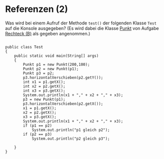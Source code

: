 # Referenzen (2) #

Was wird bei einem Aufruf der Methode `test()` der folgenden Klasse `Test` auf die Konsole ausgegeben?
(Es wird dabei die Klasse [Punkt](http://code.google.com/p/pr-gse/source/browse/trunk/uebungen/musterloesungen/src/zeichnen2/Punkt.java) von Aufgabe [Rechteck (B)](http://code.google.com/p/pr-gse/wiki/uebung_assoziation_rechteck_B) als gegeben angenommen.)

```

public class Test
{
    public static void main(String[] args)
    {
        Punkt p1 = new Punkt(200,100);
        Punkt p2 = new Punkt(p1);
        Punkt p3 = p2;
        p3.horizontalVerschieben(p2.getY());
        int x1 = p1.getX();
        int x2 = p2.getX();
        int x3 = p3.getX();
        System.out.println(x1 + "," + x2 + "," + x3);
        p3 = new Punkt(p1);
        p3.horizontalVerschieben(p2.getX());
        x1 = p1.getX();
        x2 = p2.getX();
        x3 = p3.getX();
        System.out.println(x1 + "," + x2 + "," + x3); 
        if (p1 == p2)
            System.out.println("p1 gleich p2");
        if (p2 == p3)
            System.out.println("p2 gleich p3");
       
    }
}

```